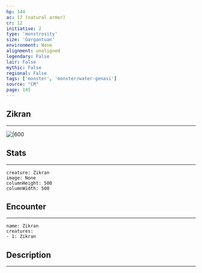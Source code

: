 ```yaml
---
hp: 144
ac: 17 (natural armor)
cr: 12
initiative: 2
type: 'monstrosity'    
size: 'Gargantuan'
environment: None
alignment: unaligned
legendary: False
lair: False
mythic: False
regional: False
tags: ['monster', 'monster/water-genasi']
source: "CM"
page: 145
---
```


## Zikran
---

![|600](D:/Program%20Files/5e.tools/img/bestiary/CM/Zikran.jpg)

## Stats
---

```statblock
creature: Zikran
image: None
columnHeight: 500
columnWidth: 500
```

## Encounter
---

```encounter-table
name: Zikran
creatures:
- 1: Zikran
```

## Description
---




